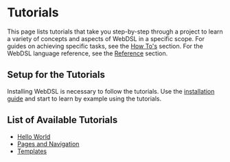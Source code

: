 # Tutorials
This page lists tutorials that take you step-by-step through a project to learn a variety of concepts and aspects of WebDSL in a specific scope. For guides on achieving specific tasks, see the [How To's](../howtos/) section. For the WebDSL language reference, see the [Reference](../reference/) section.

## Setup for the Tutorials
Installing WebDSL is necessary to follow the tutorials. Use the [installation guide](../howtos/install/) and start to learn by example using the tutorials.

## List of Available Tutorials

- [Hello World](hello-world/)
- [Pages and Navigation](pages-and-navigation/)
- [Templates](templates/)
